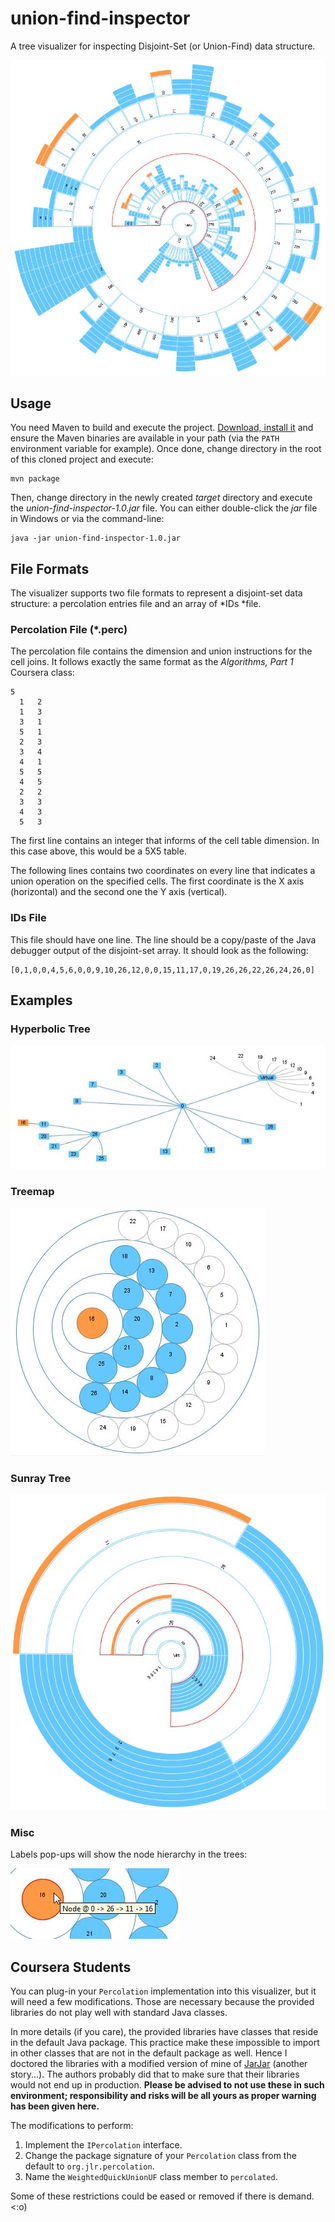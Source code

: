 union-find-inspector
====================

A tree visualizer for inspecting Disjoint-Set (or Union-Find) data structure.

![A disjoint-set data structure representation using a sunray tree visualization](/images/union-find-sunray-400.jpg "Sunray Tree")

## Usage ##

You need Maven to build and execute the project. [Download, install it](http://maven.apache.org/) and ensure the Maven binaries are available in your path (via the `PATH` environment variable for example). Once done, change directory in the root of this cloned project and execute:

```
mvn package
```

Then, change directory in the newly created *target* directory and execute the *union-find-inspector-1.0.jar* file. You can either double-click the *jar* file in Windows or via the command-line:

```
java -jar union-find-inspector-1.0.jar
```

## File Formats ##

The visualizer supports two file formats to represent a disjoint-set data structure: a percolation entries file and an array of *IDs *file.

### Percolation File (*.perc) ###

The percolation file contains the dimension and union instructions for the cell joins. It follows exactly the same format as the *Algorithms, Part 1* Coursera class:

```
5
  1   2
  1   3
  3   1
  5   1
  2   3
  3   4
  4   1
  5   5
  4   5
  2   2
  3   3
  4   3
  5   3
```

The first line contains an integer that informs of the cell table dimension. In this case above, this would be a 5X5 table. 

The following lines contains two coordinates on every line that indicates a union operation on the specified cells. The first coordinate is the X axis (horizontal) and the second one the Y axis (vertical).

### IDs File ###

This file should have one line. The line should be a copy/paste of the Java debugger output of the disjoint-set array. It should look as the following:

```
[0,1,0,0,4,5,6,0,0,9,10,26,12,0,0,15,11,17,0,19,26,26,22,26,24,26,0]
```

## Examples ##

### Hyperbolic Tree ###

![A disjoint-set data representation using a hyperbolic tree visualization](/images/union-find-hypertree-25.jpg "Hyperbolic Tree")

### Treemap ###

![A disjoint-set data representation using a treemap visualization](/images/union-find-treemap-25.jpg "Treemap")

### Sunray Tree ###

![A disjoint-set data representation using a sunray tree visualization](/images/union-find-sunray-25.jpg "Sunray Tree")

### Misc ###

Labels pop-ups will show the node hierarchy in the trees:

![Labels](/images/union-find-treemap-25-label.jpg "Labels")

## Coursera Students ##

You can plug-in your `Percolation` implementation into this visualizer, but it will need a few modifications. Those are necessary because the provided libraries do not play well with standard Java classes. 

In more details (if you care), the provided libraries have classes that reside in the default Java package. This practice make these impossible to import in other classes that are not in the default package as well. Hence I doctored the libraries with a modified version of mine of [JarJar](https://code.google.com/p/jarjar/) (another story...). The authors probably did that to make sure that their libraries would not end up in production. **Please be advised to not use these in such environment; responsibility and risks will be all yours as proper warning has been given here.**

The modifications to perform:

1. Implement the `IPercolation` interface.
1. Change the package signature of your `Percolation` class from the default to `org.jlr.percolation`.
1. Name the `WeightedQuickUnionUF` class member to `percolated`.
 
Some of these restrictions could be eased or removed if there is demand. <:o)
